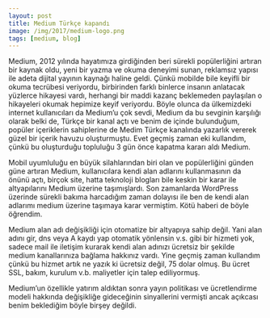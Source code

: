 ```yaml
---
layout: post
title: Medium Türkçe kapandı
image: /img/2017/medium-logo.png
tags: [medium, blog]
---
```


Medium, 2012 yılında hayatımıza girdiğinden beri sürekli popülerliğini artıran bir kaynak oldu, yeni bir yazma ve okuma deneyimi sunan, reklamsız yapısı ile adeta dijital yayının kaynağı haline geldi. Çünkü mobilde bile keyifli bir okuma tecrübesi veriyordu, birbirinden farklı binlerce insanın anlatacak yüzlerce hikayesi vardı, herhangi bir maddi kazanç beklemeden paylaşılan o hikayeleri okumak hepimize keyif veriyordu. Böyle olunca da ülkemizdeki internet kullanıcıları da Medium’u çok sevdi, Medium da bu sevginin karşılığı olarak belki de, Türkçe bir kanal açtı ve benim de içinde bulunduğum, popüler içeriklerin sahiplerine de Medim Türkçe kanalında yazarlık vererek güzel bir içerik havuzu oluşturmuştu. Evet geçmiş zaman eki kullandım, çünkü bu oluşturduğu topluluğu 3 gün önce kapatma kararı aldı Medium.

Mobil uyumluluğu en büyük silahlarından biri olan ve popülerliğini günden güne artıran Medium, kullanıcılara kendi alan adlarını kullanmasının da önünü açtı, birçok site, hatta teknoloji blogları bile keskin bir karar ile altyapılarını Medium üzerine taşımışlardı. Son zamanlarda WordPress üzerinde sürekli bakıma harcadığım zaman dolayısı ile ben de kendi alan adlarımı medium üzerine taşımaya karar vermiştim. Kötü haberi de böyle öğrendim.

Medium alan adı değişikliği için otomatize bir altyapıya sahip değil. Yani alan adını gir, dns veya A kaydı yap otomatik yönlensin v.s. gibi bir hizmeti yok, sadece mail ile iletişim kurarak kendi alan adınızı ücretsiz bir şekilde medium kanallarınıza bağlama hakkınız vardı. Yine geçmiş zaman kullandım çünkü bu hizmet artık ne yazık ki ücretsiz değil, 75 dolar olmuş. Bu ücret SSL, bakım, kurulum v.b. maliyetler için talep ediliyormuş.

Medium’un özellikle yatırım aldıktan sonra yayın politikası ve ücretlendirme modeli hakkında değişikliğe gideceğinin sinyallerini vermişti ancak açıkcası benim beklediğim böyle birşey değildi.
